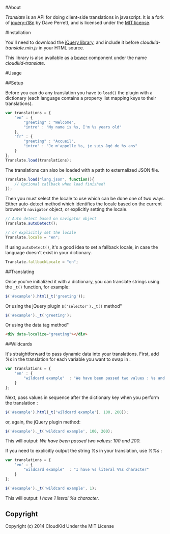 #About 

_Translate_ is an API for doing client-side translations in javascript. It is a fork of [jquery-i18n](https://github.com/recurser/jquery-i18n) by Dave Perrett, and is licensed under the [MIT license](http://www.opensource.org/licenses/mit-license.php).

#Installation

You'll need to download the [jQuery library](http://docs.jquery.com/Downloading_jQuery#Current_Release), and include it before _cloudkid-translate.min.js_ in your HTML source.

This library is also available as a [bower](http://bower.io/) component under the name *cloudkid-translate*.

#Usage

##Setup

Before you can do any translation you have to `load()` the plugin with a dictionary (each language contains a property list mapping keys to their translations).

```js
var translations = {
	"en" : {
		"greeting" : "Welcome",
		"intro" : "My name is %s, I'm %s years old"
	},
	"fr" : {
		"greeting" : "Accueil",
		"intro" : "Je m'appelle %s, je suis âgé de %s ans"
	}
};
Translate.load(translations);
```

The translations can also be loaded with a path to externalized JSON file.
 
```js
Translate.load("lang.json", function(){
	// Optional callback when load finished!
});

```

Then you must select the locale to use which can be done one of two ways. Either auto-detect method which identifies the locale based on the current browser's `navigator` object, or explicitly setting the locale.

```js
// Auto detect based on navigator object
Translate.autoDetect();

// or explicitly set the locale
Translate.locale = "en";
```

If using `autoDetect()`, it's a good idea to set a fallback locale, in case the language doesn't exist in your dictionary.

```js
Translate.fallbackLocale = "en";
```

##Translating

Once you've initialized it with a dictionary, you can translate strings using the `_t()` function, for example:

```js
$('#example').html(_t('greeting'));
```

Or using the jQuery plugin `$('selector')._t()` method"

```js
$('#example')._t('greeting');
```

Or using the data tag method"

```html
<div data-localize="greeting"></div>
```

##Wildcards

It's straightforward to pass dynamic data into your translations. First, add _%s_ in the translation for each variable you want to swap in :

```js
var translations = {
	'en' : {
		"wildcard example"  : "We have been passed two values : %s and %s."
	}
};
```

Next, pass values in sequence after the dictionary key when you perform the translation :

```js
$('#example').html(_t('wildcard example'), 100, 200));
```

or, again, the jQuery plugin method:

```js
$('#example')._t('wildcard example', 100, 200);
```

This will output: _We have been passed two values: 100 and 200._

If you need to explicitly output the string _%s_ in your translation, use _%%s_ :

```js
var translations = {
	'en' : {
		"wildcard example"  : "I have %s literal %%s character"
	}
};

$('#example')._t('wildcard example', 1);
```

This will output: _I have 1 literal %s character._


Copyright
---------

Copyright (c) 2014 CloudKid Under the MIT License
